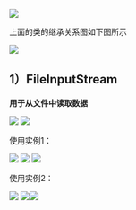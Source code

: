  ![](assets/03FileInputStream/file-20250325125348514.png)

上面的类的继承关系图如下图所示

![](assets/03FileInputStream/file-20250325125506205.png)


## 1）FileInputStream
**用于从文件中读取数据**

![](assets/03FileInputStream/file-20250325130313634.png)
![](assets/03FileInputStream/file-20250325130011516.png)

使用实例1：

![](assets/03FileInputStream/file-20250325131106802.png)
![](assets/03FileInputStream/file-20250325130842172.png)
![](assets/03FileInputStream/file-20250325130909978.png)


使用实例2：

![](assets/03FileInputStream/file-20250325131235658.png)
![](assets/03FileInputStream/file-20250325131658127.png)![](assets/03FileInputStream/file-20250325131836353.png)


